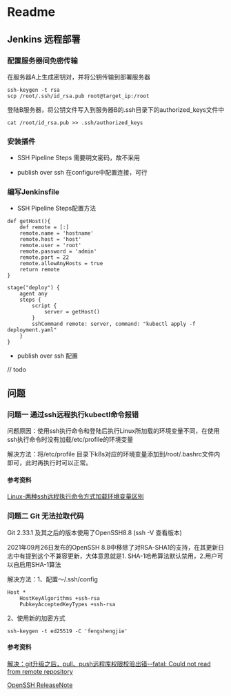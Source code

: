 # Readme
## Jenkins 远程部署

### 配置服务器间免密传输

在服务器A上生成密钥对，并将公钥传输到部署服务器

```
ssh-keygen -t rsa
scp /root/.ssh/id_rsa.pub root@target_ip:/root
```
登陆B服务器，将公钥文件写入到服务器B的.ssh目录下的authorized_keys文件中

```
cat /root/id_rsa.pub >> .ssh/authorized_keys
```

### 安装插件
- SSH Pipeline Steps
需要明文密码，故不采用

- publish over ssh
在configure中配置连接，可行

### 编写Jenkinsfile

- SSH Pipeline Steps配置方法

```
def getHost(){
    def remote = [:]
    remote.name = 'hostname'
    remote.host = 'host'
    remote.user = 'root'
    remote.password = 'admin'
    remote.port = 22
    remote.allowAnyHosts = true
    return remote
}

stage("deploy") {
    agent any
    steps {
        script {
            server = getHost()
        }
        sshCommand remote: server, command: "kubectl apply -f deployment.yaml"
    }
}
```

- publish over ssh 配置

//  todo

## 问题
### 问题一 通过ssh远程执行kubectl命令报错
问题原因：使用ssh执行命令和登陆后执行Linux所加载的环境变量不同，在使用ssh执行命令时没有加载/etc/profile的环境变量

解决方法：将/etc/profile 目录下k8s对应的环境变量添加到/root/.bashrc文件内即可，此时再执行时可以正常。

#### 参考资料

[Linux-两种ssh远程执行命令方式加载环境变量区别](https://www.jianshu.com/p/f24c7445c4db)

### 问题二 Git 无法拉取代码
Git 2.33.1 及其之后的版本使用了OpenSSH8.8 (ssh -V 查看版本)

2021年09月26日发布的OpenSSH 8.8中移除了对RSA-SHA1的支持，在其更新日志中有提到这个不兼容更新，大体意思就是1. SHA-1哈希算法默认禁用，2.用户可以自启用SHA-1算法

解决方法：1、配置～/.ssh/config

```
Host *
    HostKeyAlgorithms +ssh-rsa
    PubkeyAcceptedKeyTypes +ssh-rsa
```

2、使用新的加密方式

```
ssh-keygen -t ed25519 -C 'fengshengjie'
```

#### 参考资料

[解决：git升级之后，pull、push远程库权限校验出错--fatal: Could not read from remote repository](https://blog.csdn.net/weixin_41551266/article/details/123253519)

[OpenSSH ReleaseNote](https://www.openssh.com/releasenotes.html)

